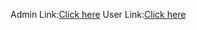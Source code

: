 Admin Link:[Click here](https://coursemaster-admin.vercel.app/)
User Link:[Click here](https://coursemaster-user.vercel.app/)